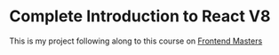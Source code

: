# Complete Introduction to React V8
This is my project following along to this course on [Frontend Masters](https://frontendmasters.com/courses/complete-react-v8/)
